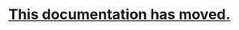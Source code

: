 # [This documentation has moved.](https://adamdriscoll.gitbooks.io/powershell-universal-dashboard/content/formatting.html)




